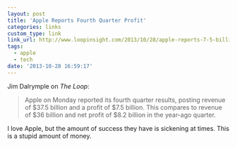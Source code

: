 ```yaml
---
layout: post
title: 'Apple Reports Fourth Quarter Profit'
categories: links
custom_type: link
link_url: http://www.loopinsight.com/2013/10/28/apple-reports-7-5-billion-fourth-quarter-profit/
tags:
  - apple
  - tech
date: '2013-10-28 16:59:17'
---
```

Jim Dalrymple on *The Loop*:

>Apple on Monday reported its fourth quarter results, posting revenue of $37.5 billion and a profit of $7.5 billion. This compares to revenue of $36 billion and net profit of $8.2 billion in the year-ago quarter.

I love Apple, but the amount of success they have is sickening at times. This is a stupid amount of money.
